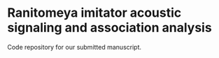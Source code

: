 # Ranitomeya imitator acoustic signaling and association analysis
Code repository for our submitted manuscript.
